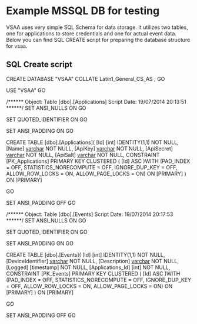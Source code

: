 Example MSSQL DB for testing
===

VSAA uses very simple SQL Schema for data storage. It utilizes two tables, one for applications to store credentials and one for actual event data. Below you can find SQL CREATE script for preparing the database structure for vsaa.

SQL Create script
---

CREATE DATABASE "VSAA" COLLATE Latin1_General_CS_AS ;
GO

USE "VSAA"
GO

/****** Object:  Table [dbo].[Applications]    Script Date: 19/07/2014 20:13:51 ******/
SET ANSI_NULLS ON
GO

SET QUOTED_IDENTIFIER ON
GO

SET ANSI_PADDING ON
GO

CREATE TABLE [dbo].[Applications](
	[Id] [int] IDENTITY(1,1) NOT NULL,
	[Name] [varchar](64) NOT NULL,
	[ApiKey] [varchar](64) NOT NULL,
	[ApiSecret] [varchar](64) NOT NULL,
	[ApiSalt] [varchar](64) NOT NULL,
 CONSTRAINT [PK_Applications] PRIMARY KEY CLUSTERED 
(
	[Id] ASC
)WITH (PAD_INDEX = OFF, STATISTICS_NORECOMPUTE = OFF, IGNORE_DUP_KEY = OFF, ALLOW_ROW_LOCKS = ON, ALLOW_PAGE_LOCKS = ON) ON [PRIMARY]
) ON [PRIMARY]

GO

SET ANSI_PADDING OFF
GO


/****** Object:  Table [dbo].[Events]    Script Date: 19/07/2014 20:17:53 ******/
SET ANSI_NULLS ON
GO

SET QUOTED_IDENTIFIER ON
GO

SET ANSI_PADDING ON
GO

CREATE TABLE [dbo].[Events](
	[Id] [int] IDENTITY(1,1) NOT NULL,
	[DeviceIdentifier] [varchar](128) NOT NULL,
	[Description] [varchar](255) NOT NULL,
	[Logged] [timestamp] NOT NULL,
	[Applications_Id] [int] NOT NULL,
 CONSTRAINT [PK_Events] PRIMARY KEY CLUSTERED 
(
	[Id] ASC
)WITH (PAD_INDEX = OFF, STATISTICS_NORECOMPUTE = OFF, IGNORE_DUP_KEY = OFF, ALLOW_ROW_LOCKS = ON, ALLOW_PAGE_LOCKS = ON) ON [PRIMARY]
) ON [PRIMARY]

GO

SET ANSI_PADDING OFF
GO


